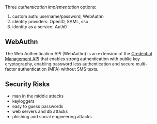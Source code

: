 Three *authentication implementation* options:
1. custom auth: username/password, WebAuthn
2. identity providers: OpenID, SAML, sso
3. identity as a service: Auth0

## WebAuthn
The Web Authentication API (WebAuthn) is an extension of the [Credential Management API](https://developer.mozilla.org/en-US/docs/Web/API/Credential_Management_API) that enables strong authentication with public key cryptography, enabling password less authentication and secure multi-factor authentication (MFA) without SMS texts.

## Security Risks
- man in the middle attacks
- keyloggers
- easy to guess passwords
- web servers and db attacks
- phishing and social engineering attacks


